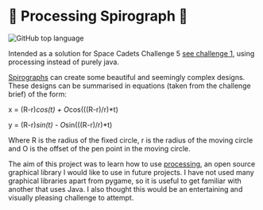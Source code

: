 # :star2: Processing Spirograph :star2:

![GitHub top language](https://img.shields.io/github/languages/top/JamesHarcourt7/processing-spirograph?style=flat-square)

Intended as a solution for Space Cadets Challenge 5 [see challenge 1](https://github.com/JamesHarcourt7/name-scraper), using processing instead of purely java.

[Spirographs](https://en.wikipedia.org/wiki/Spirograph#Mathematical_basis) can create some beautiful and seemingly complex designs. These designs can be summarised in equations (taken from the challenge brief) of the form:

x = (R-r)*cos(t) + O*cos(((R-r)/r)*t)

y = (R-r)*sin(t) - O*sin(((R-r)/r)*t) 

Where R is the radius of the fixed circle, r is the radius of the moving circle and O is the offset of the pen point in the moving circle.

The aim of this project was to learn how to use [processing](https://processing.org/), an open source graphical library I would like to use in future projects. I have not used many graphical libraries apart from pygame, so it is useful to get familiar with another that uses Java. I also thought this would be an entertaining and visually pleasing challenge to attempt. 
